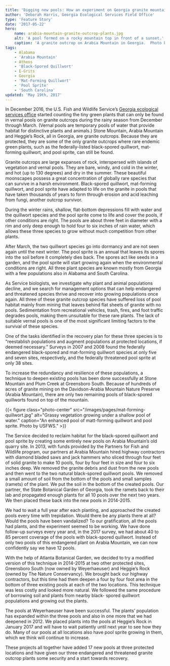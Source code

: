```yaml
---
title: 'Digging new pools: How an experiment on Georgia granite mountains is increasing endangered and threatened plants'
author: 'Deborah Harris, Georgia Ecological Services Field Office'
type: 'Feature Story'
date: '2017-05-22'
hero:
    name: arabia-mountain-granite-outcrop-plants.jpg
    alt: 'A pool formed on a rocky mountain top in front of a sunset.'
    caption: 'A granite outcrop on Arabia Mountain in Georgia.  Photo by David Akoubian, The Nature Conservancy.'
tags:
    - Alabama
    - 'Arabia Mountain'
    - Athens
    - 'Black-Spored Quillwort'
    - E-Grits
    - Georgia
    - 'Mat-Forming Quillwort'
    - 'Pool Sprite'
    - 'South Carolina'
updated: 'May 19th, 2017'
---
```


In December 2016, the U.S. Fish and Wildlife Service’s [Georgia ecological services office](https://www.fws.gov/athens/) started counting the tiny green plants that can only be found in vernal pools on granite outcrops during the rainy season from December through March.  (Vernal pools are temporary pools of water that provide habitat for distinctive plants and animals.) Stone Mountain, Arabia Mountain and Heggie’s Rock, all in Georgia, are granite outcrops.  Because they are protected, they are some of the only granite outcrops where rare endemic green plants, such as the federally-listed black-spored quillwort, mat-forming quillwort, and pool sprite, can still be found.

Granite outcrops are large expanses of rock, interspersed with islands of vegetation and vernal pools. They are bare, windy, and cold in the winter, and hot (up to 130 degrees) and dry in the summer.  These beautiful moonscapes possess a great concentration of globally rare species that can survive in a harsh environment.  Black-spored quillwort, mat-forming quillwort, and pool sprite have adapted to life on the granite in pools that have taken thousands of years to form through erosion and acid leaching from fungi, another outcrop survivor.

During the winter rains, shallow, flat-bottom depressions fill with water and the quillwort species and the pool sprite come to life and cover the pools, if other conditions are right. The pools are about three feet in diameter with a rim and only deep enough to hold four to six inches of rain water, which allows these three species to grow without much competition from other plants. 

After March, the two quillwort species go into dormancy and are not seen again until the next winter.  The pool sprite is an annual that leaves its spores into the soil before it completely dies back.  The spores act like seeds in a garden, and the pool sprite will start growing again when the environmental conditions are right. All three plant species are known mostly from Georgia with a few populations also in Alabama and South Carolina.

As Service biologists, we investigate why plant and animal populations decline, and we search for management options that can help endangered and threatened species thrive and recover into growing populations once again.  All three of these granite outcrop species have suffered loss of pool habitat mainly from mining that leaves behind flat sheets of granite with no pools.  Sedimentation from recreational vehicles, trash, fires, and foot traffic degrades pools, making them unsuitable for these rare plants.  The lack of suitable vernal pools is one of the most significant limiting factors to the survival of these species. 

One of the tasks identified in the recovery plan for these three species is to “reestablish populations and augment populations at protected locations, if deemed necessary.” Surveys in 2007 and 2008 found the federally endangered black-spored and mat-forming quillwort species at only five and seven sites, respectively, and the federally threatened pool sprite at only 38 sites.

To increase the redundancy and resilience of these populations, a technique to deepen existing pools has been done successfully at Stone Mountain and Plum Creek at Greensboro South. Because of hundreds of acres of granite mining on the Davidson-Arabia Mountain Nature Preserve (Arabia Mountain), there are only two remaining pools of black-spored quillworts found on top of the mountain.

{{< figure class="photo-center" src="/images/pages/mat-forming-quillwort.jpg" alt="Grassy vegetation growing under a shallow pool of water." caption="An enhanced pool of matt-forming quillwort and pool sprite. Photo by USFWS." >}} 

The Service decided to reclaim habitat for the black-spored quillwort and pool sprite by creating some entirely new pools on Arabia Mountain’s old quarry site.  In 2013, with funds provided by the Partners for Fish and Wildlife program, our partners at Arabia Mountain hired highway contractors with diamond bladed saws and jack hammers who  sliced through four feet of solid granite to make 10 pools, four by four feet in size and four to six inches deep. We removed the granite debris and dust from the new pools and then went to the two natural black-spored quillwort pools. We removed a small amount of soil from the bottom of the pools and small samples (ramets) of the plant. We put the soil in the bottom of the created pools.  Our partner, the State Botanical Garden of Georgia, took the ramets back to their lab and propagated enough plants for all 10 pools over the next two years. We then placed these back into the new pools in 2014-2015.

We had to wait a full year after each planting, and approached the created pools every time with trepidation.  Would there be any plants there at all? Would the pools have been vandalized?  To our gratification, all the pools had plants, and the experiment seemed to be working.  We have done follow-up surveys every year and, in the 2017 survey, we had about 40 to 85 percent coverage of the pools with black-spored quillwort.  Instead of only two pools of this endangered plant on Arabia Mountain, we can now confidently say we have 12 pools. 

With the help of Atlanta Botanical Garden, we decided to try a modified version of this technique in 2014-2015 at two other protected sites, Greensboro South (now owned by Weyerhaeuser) and Heggie’s Rock (owned by The Nature Conservancy).  We brought back our highway contractors, but this time had them deepen a four by four foot area in the bottom of three existing pools at each of the two locations. This technique was less costly and looked more natural.  We followed the same procedure of borrowing soil and plants from nearby black- spored quillwort populations and growing out the plants. 

The pools at Weyerhaeuser have been successful.  The plants’ population has expanded within the three pools and also in one more that we had deepened in 2012.  We placed plants into the pools at Heggie’s Rock in January 2017 and will have to wait patiently until next year to see how they do.  Many of our pools at all locations also have pool sprite growing in them, which we think will continue to increase. 

These projects all together have added 17 new pools at three protected locations and have given our three endangered and threatened granite outcrop plants some security and a start towards recovery.
